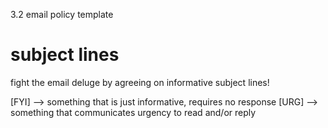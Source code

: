 3.2 email policy template

# subject lines
fight the email deluge by agreeing on informative subject lines!

[FYI] --> something that is just informative, requires no response
[URG] --> something that communicates urgency to read and/or reply 

